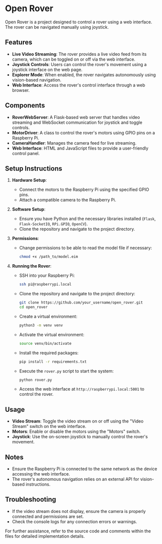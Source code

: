 # Open Rover

Open Rover is a project designed to control a rover using a web interface. The rover can be navigated manually using joystick.

## Features

- **Live Video Streaming**: The rover provides a live video feed from its camera, which can be toggled on or off via the web interface.
- **Joystick Controls**: Users can control the rover's movement using a joystick interface on the web page.
- **Explorer Mode**: When enabled, the rover navigates autonomously using vision-based navigation.
- **Web Interface**: Access the rover's control interface through a web browser.

## Components

- **RoverWebServer**: A Flask-based web server that handles video streaming and WebSocket communication for joystick and toggle controls.
- **MotorDriver**: A class to control the rover's motors using GPIO pins on a Raspberry Pi.
- **CameraHandler**: Manages the camera feed for live streaming.
- **Web Interface**: HTML and JavaScript files to provide a user-friendly control panel.

## Setup Instructions

1. **Hardware Setup**:
   - Connect the motors to the Raspberry Pi using the specified GPIO pins.
   - Attach a compatible camera to the Raspberry Pi.

2. **Software Setup**:
   - Ensure you have Python and the necessary libraries installed (`Flask`, `Flask-SocketIO`, `RPi.GPIO`, `OpenCV`).
   - Clone the repository and navigate to the project directory.

3. **Permissions**:
   - Change permissions to be able to read the model file if necessary:
     ```bash
     chmod +x /path_to/model.eim
     ```

4. **Running the Rover**:
   - SSH into your Raspberry Pi:
     ```bash
     ssh pi@raspberrypi.local
     ```
   - Clone the repository and navigate to the project directory:
     ```bash
     git clone https://github.com/your_username/open_rover.git
     cd open_rover
     ```
   - Create a virtual environment:
     ```bash
     python3 -m venv venv
     ```
   - Activate the virtual environment:
     ```bash
     source venv/bin/activate
     ```
   - Install the required packages:
     ```bash
     pip install -r requirements.txt
     ```
   - Execute the `rover.py` script to start the system:
     ```bash
     python rover.py
     ```
   - Access the web interface at `http://raspberrypi.local:5001` to control the rover.

## Usage

- **Video Stream**: Toggle the video stream on or off using the "Video Stream" switch on the web interface.
- **Motors**: Enable or disable the motors using the "Motors" switch.
- **Joystick**: Use the on-screen joystick to manually control the rover's movement.

## Notes

- Ensure the Raspberry Pi is connected to the same network as the device accessing the web interface.
- The rover's autonomous navigation relies on an external API for vision-based instructions.

## Troubleshooting

- If the video stream does not display, ensure the camera is properly connected and permissions are set.
- Check the console logs for any connection errors or warnings.

For further assistance, refer to the source code and comments within the files for detailed implementation details.